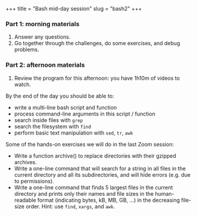 +++
title = "Bash mid-day session"
slug = "bash2"
+++

<!-- In this session, I will cover the program for today, answer any questions and share the afternoon -->
<!-- exercises. -->

### Part 1: morning materials

1. Answer any questions.
1. Go together through the challenges, do some exercises, and debug problems.

### Part 2: afternoon materials

1. Review the program for this afternoon: you have 1h10m of videos to watch.

By the end of the day you should be able to:

- write a multi-line bash script and function
- process command-line arguments in this script / function
- search inside files with `grep`
- search the filesystem with `find`
- perform basic text manipulation with `sed`, `tr`, `awk`

Some of the hands-on exercises we will do in the last Zoom session:

- Write a function archive() to replace directories with their gzipped archives.
- Write a one-line command that will search for a string in all files in the current directory and all
  its subdirectories, and will hide errors (e.g. due to permissions).
- Write a one-line command that finds 5 largest files in the current directory and prints only their
  names and file sizes in the human-readable format (indicating bytes, kB, MB, GB, ...) in the decreasing
  file-size order. Hint: use `find`, `xargs`, and `awk`.



